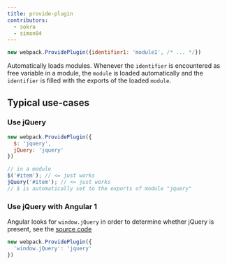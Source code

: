 ```yaml
---
title: provide-plugin
contributors:
  - sokra
  - simon04
---
```


```javascript
new webpack.ProvidePlugin({identifier1: 'module1', /* ... */})
```

Automatically loads modules. Whenever the `identifier` is encountered as free variable in a module, the `module` is loaded automatically and the `identifier` is filled with the exports of the loaded `module`.

## Typical use-cases

### Use jQuery

```javascript
new webpack.ProvidePlugin({
  $: 'jquery',
  jQuery: 'jquery'
})
```

```javascript
// in a module
$('#item'); // <= just works
jQuery('#item'); // <= just works
// $ is automatically set to the exports of module "jquery"
```

### Use jQuery with Angular 1

Angular looks for `window.jQuery` in order to determine whether jQuery is present, see the [source code](https://github.com/angular/angular.js/blob/v1.5.9/src/Angular.js#L1821-L1823)

```javascript
new webpack.ProvidePlugin({
  'window.jQuery': 'jquery'
})
```
